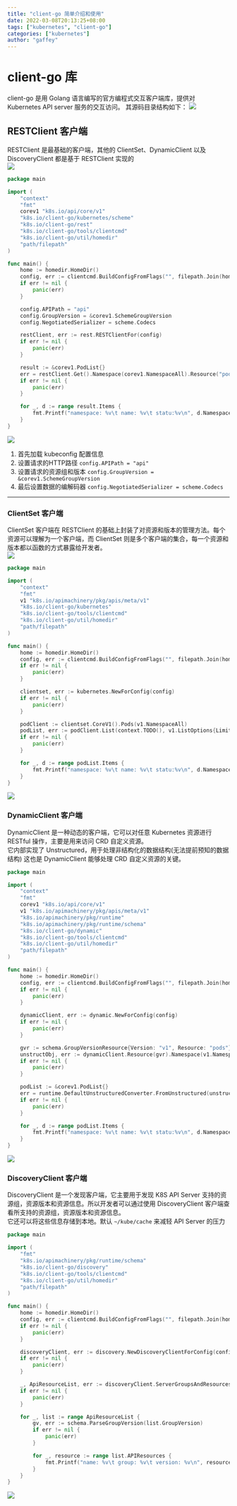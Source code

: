 ```yaml
---
title: "client-go 简单介绍和使用"
date: 2022-03-08T20:13:25+08:00
tags: ["kubernetes", "client-go"]
categories: ["kubernetes"]
author: "gaffey"
---
```

# client-go 库
client-go 是用 Golang 语言编写的官方编程式交互客户端库，提供对 Kubernetes API server 服务的交互访问。
其源码目录结构如下：
![](https://ypy.7bao.fun/img/202203082046212.png)

## RESTClient 客户端
RESTClient 是最基础的客户端，其他的 ClientSet、DynamicClient 以及 DiscoveryClient 都是基于 RESTClient 实现的  
![](https://ypy.7bao.fun/img/202203082047621.png)

```go
package main

import (
	"context"
	"fmt"
	corev1 "k8s.io/api/core/v1"
	"k8s.io/client-go/kubernetes/scheme"
	"k8s.io/client-go/rest"
	"k8s.io/client-go/tools/clientcmd"
	"k8s.io/client-go/util/homedir"
	"path/filepath"
)

func main() {
	home := homedir.HomeDir()
	config, err := clientcmd.BuildConfigFromFlags("", filepath.Join(home, ".kube", "config"))
	if err != nil {
		panic(err)
	}

	config.APIPath = "api"
	config.GroupVersion = &corev1.SchemeGroupVersion
	config.NegotiatedSerializer = scheme.Codecs

	restClient, err := rest.RESTClientFor(config)
	if err != nil {
		panic(err)
	}

	result := &corev1.PodList{}
	err = restClient.Get().Namespace(corev1.NamespaceAll).Resource("pods").Do(context.TODO()).Into(result)
	if err != nil {
		panic(err)
	}

	for _, d := range result.Items {
		fmt.Printf("namespace: %v\t name: %v\t statu:%v\n", d.Namespace, d.Name, d.Status.Phase)
	}
}
```
![](https://ypy.7bao.fun/img/20220308202824.png)  
1. 首先加载 kubeconfig 配置信息
2. 设置请求的HTTP路径 `config.APIPath = "api"`
3. 设置请求的资源组和版本 `config.GroupVersion = &corev1.SchemeGroupVersion`
4. 最后设置数据的编解码器 `config.NegotiatedSerializer = scheme.Codecs`

---
### ClientSet 客户端
ClientSet 客户端在 RESTClient 的基础上封装了对资源和版本的管理方法。每个资源可以理解为一个客户端，而 ClientSet 则是多个客户端的集合，每一个资源和版本都以函数的方式暴露给开发者。  
![](https://ypy.7bao.fun/img/202203082054642.png)
```go
package main

import (
	"context"
	"fmt"
	v1 "k8s.io/apimachinery/pkg/apis/meta/v1"
	"k8s.io/client-go/kubernetes"
	"k8s.io/client-go/tools/clientcmd"
	"k8s.io/client-go/util/homedir"
	"path/filepath"
)

func main() {
	home := homedir.HomeDir()
	config, err := clientcmd.BuildConfigFromFlags("", filepath.Join(home, ".kube", "config"))
	if err != nil {
		panic(err)
	}

	clientset, err := kubernetes.NewForConfig(config)
	if err != nil {
		panic(err)
	}

	podClient := clientset.CoreV1().Pods(v1.NamespaceAll)
	podList, err := podClient.List(context.TODO(), v1.ListOptions{Limit: 500})
	if err != nil {
		panic(err)
	}

	for _, d := range podList.Items {
		fmt.Printf("namespace: %v\t name: %v\t statu:%v\n", d.Namespace, d.Name, d.Status.Phase)
	}
}
```
![](https://ypy.7bao.fun/img/20220308202824.png)

### DynamicClient 客户端
DynamicClient 是一种动态的客户端，它可以对任意 Kubernetes 资源进行 RESTful 操作，主要是用来访问 CRD 自定义资源。  
它内部实现了 Unstructured，用于处理非结构化的数据结构(无法提前预知的数据结构)
这也是 DynamicClient 能够处理 CRD 自定义资源的关键。
```go
package main

import (
	"context"
	"fmt"
	corev1 "k8s.io/api/core/v1"
	v1 "k8s.io/apimachinery/pkg/apis/meta/v1"
	"k8s.io/apimachinery/pkg/runtime"
	"k8s.io/apimachinery/pkg/runtime/schema"
	"k8s.io/client-go/dynamic"
	"k8s.io/client-go/tools/clientcmd"
	"k8s.io/client-go/util/homedir"
	"path/filepath"
)

func main() {
	home := homedir.HomeDir()
	config, err := clientcmd.BuildConfigFromFlags("", filepath.Join(home, ".kube", "config"))
	if err != nil {
		panic(err)
	}

	dynamicClient, err := dynamic.NewForConfig(config)
	if err != nil {
		panic(err)
	}

	gvr := schema.GroupVersionResource{Version: "v1", Resource: "pods"}
	unstructObj, err := dynamicClient.Resource(gvr).Namespace(v1.NamespaceAll).List(context.TODO(), v1.ListOptions{Limit: 500})
	if err != nil {
		panic(err)
	}

	podList := &corev1.PodList{}
	err = runtime.DefaultUnstructuredConverter.FromUnstructured(unstructObj.UnstructuredContent(), podList)
	if err != nil {
		panic(err)
	}

	for _, d := range podList.Items {
		fmt.Printf("namespace: %v\t name: %v\t statu:%v\n", d.Namespace, d.Name, d.Status.Phase)
	}
}

```
![](https://ypy.7bao.fun/img/20220308202824.png)

### DiscoveryClient 客户端
DiscoveryClient 是一个发现客户端，它主要用于发现 K8S API Server 支持的资源组，资源版本和资源信息。所以开发者可以通过使用 DiscoveryClient 客户端查看所支持的资源组，资源版本和资源信息。  
它还可以将这些信息存储到本地。默认 `~/kube/cache` 来减轻 API Server 的压力
```go
package main

import (
	"fmt"
	"k8s.io/apimachinery/pkg/runtime/schema"
	"k8s.io/client-go/discovery"
	"k8s.io/client-go/tools/clientcmd"
	"k8s.io/client-go/util/homedir"
	"path/filepath"
)

func main() {
	home := homedir.HomeDir()
	config, err := clientcmd.BuildConfigFromFlags("", filepath.Join(home, ".kube", "config"))
	if err != nil {
		panic(err)
	}

	discoveryClient, err := discovery.NewDiscoveryClientForConfig(config)
	if err != nil {
		panic(err)
	}

	_, ApiResourceList, err := discoveryClient.ServerGroupsAndResources()
	if err != nil {
		panic(err)
	}

	for _, list := range ApiResourceList {
		gv, err := schema.ParseGroupVersion(list.GroupVersion)
		if err != nil {
			panic(err)
		}

		for _, resource := range list.APIResources {
			fmt.Printf("name: %v\t group: %v\t version: %v\n", resource.Name, gv.Group, gv.Version)
		}
	}
}

```
![](https://ypy.7bao.fun/img/202203082043356.png)